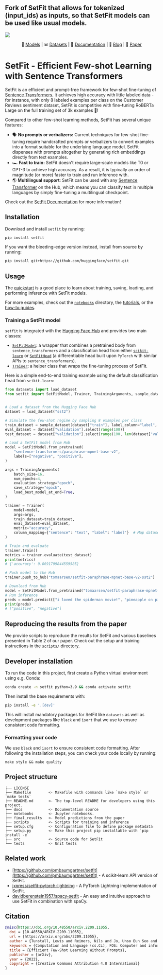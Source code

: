 ## Fork of SetFit that allows for tokenized (input_ids) as inputs, so that SetFit models can be used like usual models.
<img src="https://raw.githubusercontent.com/huggingface/setfit/main/assets/setfit.png">

<p align="center">
    🤗 <a href="https://huggingface.co/models?library=setfit" target="_blank">Models</a> | 📊 <a href="https://huggingface.co/setfit" target="_blank">Datasets</a> | 📕 <a href="https://huggingface.co/docs/setfit" target="_blank">Documentation</a> | 📖 <a href="https://huggingface.co/blog/setfit" target="_blank">Blog</a> | 📃 <a href="https://arxiv.org/abs/2209.11055" target="_blank">Paper</a>
</p>

# SetFit - Efficient Few-shot Learning with Sentence Transformers

SetFit is an efficient and prompt-free framework for few-shot fine-tuning of [Sentence Transformers](https://sbert.net/). It achieves high accuracy with little labeled data - for instance, with only 8 labeled examples per class on the Customer Reviews sentiment dataset, SetFit is competitive with fine-tuning RoBERTa Large on the full training set of 3k examples 🤯!

Compared to other few-shot learning methods, SetFit has several unique features:

* 🗣 **No prompts or verbalizers:** Current techniques for few-shot fine-tuning require handcrafted prompts or verbalizers to convert examples into a format suitable for the underlying language model. SetFit dispenses with prompts altogether by generating rich embeddings directly from text examples.
* 🏎 **Fast to train:** SetFit doesn't require large-scale models like T0 or GPT-3 to achieve high accuracy. As a result, it is typically an order of magnitude (or more) faster to train and run inference with.
* 🌎 **Multilingual support**: SetFit can be used with any [Sentence Transformer](https://huggingface.co/models?library=sentence-transformers&sort=downloads) on the Hub, which means you can classify text in multiple languages by simply fine-tuning a multilingual checkpoint.

Check out the [SetFit Documentation](https://huggingface.co/docs/setfit) for more information!

## Installation

Download and install `setfit` by running:

```bash
pip install setfit
```

If you want the bleeding-edge version instead, install from source by running:

```bash
pip install git+https://github.com/huggingface/setfit.git
```

## Usage

The [quickstart](https://huggingface.co/docs/setfit/quickstart) is a good place to learn about training, saving, loading, and performing inference with SetFit models. 

For more examples, check out the [`notebooks`](https://github.com/huggingface/setfit/tree/main/notebooks) directory, the [tutorials](https://huggingface.co/docs/setfit/tutorials/overview), or the [how-to guides](https://huggingface.co/docs/setfit/how_to/overview).


### Training a SetFit model

`setfit` is integrated with the [Hugging Face Hub](https://huggingface.co/) and provides two main classes:

* [`SetFitModel`](https://huggingface.co/docs/setfit/reference/main#setfit.SetFitModel): a wrapper that combines a pretrained body from `sentence_transformers` and a classification head from either [`scikit-learn`](https://scikit-learn.org/stable/modules/generated/sklearn.linear_model.LogisticRegression.html) or [`SetFitHead`](https://huggingface.co/docs/setfit/reference/main#setfit.SetFitHead) (a differentiable head built upon `PyTorch` with similar APIs to `sentence_transformers`).
* [`Trainer`](https://huggingface.co/docs/setfit/reference/trainer#setfit.Trainer): a helper class that wraps the fine-tuning process of SetFit.

Here is a simple end-to-end training example using the default classification head from `scikit-learn`:


```python
from datasets import load_dataset
from setfit import SetFitModel, Trainer, TrainingArguments, sample_dataset


# Load a dataset from the Hugging Face Hub
dataset = load_dataset("sst2")

# Simulate the few-shot regime by sampling 8 examples per class
train_dataset = sample_dataset(dataset["train"], label_column="label", num_samples=8)
eval_dataset = dataset["validation"].select(range(100))
test_dataset = dataset["validation"].select(range(100, len(dataset["validation"])))

# Load a SetFit model from Hub
model = SetFitModel.from_pretrained(
    "sentence-transformers/paraphrase-mpnet-base-v2",
    labels=["negative", "positive"],
)

args = TrainingArguments(
    batch_size=16,
    num_epochs=4,
    evaluation_strategy="epoch",
    save_strategy="epoch",
    load_best_model_at_end=True,
)

trainer = Trainer(
    model=model,
    args=args,
    train_dataset=train_dataset,
    eval_dataset=eval_dataset,
    metric="accuracy",
    column_mapping={"sentence": "text", "label": "label"}  # Map dataset columns to text/label expected by trainer
)

# Train and evaluate
trainer.train()
metrics = trainer.evaluate(test_dataset)
print(metrics)
# {'accuracy': 0.8691709844559585}

# Push model to the Hub
trainer.push_to_hub("tomaarsen/setfit-paraphrase-mpnet-base-v2-sst2")

# Download from Hub
model = SetFitModel.from_pretrained("tomaarsen/setfit-paraphrase-mpnet-base-v2-sst2")
# Run inference
preds = model.predict(["i loved the spiderman movie!", "pineapple on pizza is the worst 🤮"])
print(preds)
# ["positive", "negative"]
```


## Reproducing the results from the paper

We provide scripts to reproduce the results for SetFit and various baselines presented in Table 2 of our paper. Check out the setup and training instructions in the [`scripts/`](scripts/) directory.

## Developer installation

To run the code in this project, first create a Python virtual environment using e.g. Conda:

```bash
conda create -n setfit python=3.9 && conda activate setfit
```

Then install the base requirements with:

```bash
pip install -e '.[dev]'
```

This will install mandatory packages for SetFit like `datasets` as well as development packages like `black` and `isort` that we use to ensure consistent code formatting.

### Formatting your code

We use `black` and `isort` to ensure consistent code formatting. After following the installation steps, you can check your code locally by running:

```
make style && make quality
```

## Project structure

```
├── LICENSE
├── Makefile        <- Makefile with commands like `make style` or `make tests`
├── README.md       <- The top-level README for developers using this project.
├── docs            <- Documentation source
├── notebooks       <- Jupyter notebooks.
├── final_results   <- Model predictions from the paper
├── scripts         <- Scripts for training and inference
├── setup.cfg       <- Configuration file to define package metadata
├── setup.py        <- Make this project pip installable with `pip install -e`
├── src             <- Source code for SetFit
└── tests           <- Unit tests
```

## Related work

* [https://github.com/pmbaumgartner/setfit](https://github.com/pmbaumgartner/setfit) - A scikit-learn API version of SetFit.
* [jxpress/setfit-pytorch-lightning](https://github.com/jxpress/setfit-pytorch-lightning) - A PyTorch Lightning implementation of SetFit.
* [davidberenstein1957/spacy-setfit](https://github.com/davidberenstein1957/spacy-setfit) - An easy and intuitive approach to use SetFit in combination with spaCy. 

## Citation

```bibtex
@misc{https://doi.org/10.48550/arxiv.2209.11055,
  doi = {10.48550/ARXIV.2209.11055},
  url = {https://arxiv.org/abs/2209.11055},
  author = {Tunstall, Lewis and Reimers, Nils and Jo, Unso Eun Seo and Bates, Luke and Korat, Daniel and Wasserblat, Moshe and Pereg, Oren},
  keywords = {Computation and Language (cs.CL), FOS: Computer and information sciences, FOS: Computer and information sciences},
  title = {Efficient Few-Shot Learning Without Prompts},
  publisher = {arXiv},
  year = {2022},
  copyright = {Creative Commons Attribution 4.0 International}
}
```
